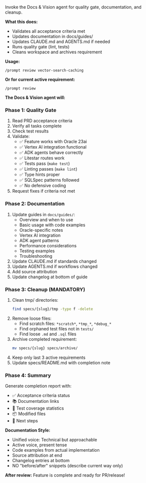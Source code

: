 Invoke the Docs & Vision agent for quality gate, documentation, and cleanup.

**What this does:**

- Validates all acceptance criteria met
- Updates documentation in docs/guides/
- Updates CLAUDE.md and AGENTS.md if needed
- Runs quality gate (lint, tests)
- Cleans workspace and archives requirement

**Usage:**

```
/prompt review vector-search-caching
```

**Or for current active requirement:**

```
/prompt review
```

**The Docs & Vision agent will:**

### Phase 1: Quality Gate

1. Read PRD acceptance criteria
2. Verify all tasks complete
3. Check test results
4. Validate:
   - ✅ Feature works with Oracle 23ai
   - ✅ Vertex AI integration functional
   - ✅ ADK agents behave correctly
   - ✅ Litestar routes work
   - ✅ Tests pass (`make test`)
   - ✅ Linting passes (`make lint`)
   - ✅ Type hints proper
   - ✅ SQLSpec patterns followed
   - ✅ No defensive coding
5. Request fixes if criteria not met

### Phase 2: Documentation

1. Update guides in `docs/guides/`:
   - Overview and when to use
   - Basic usage with code examples
   - Oracle-specific notes
   - Vertex AI integration
   - ADK agent patterns
   - Performance considerations
   - Testing examples
   - Troubleshooting
2. Update CLAUDE.md if standards changed
3. Update AGENTS.md if workflows changed
4. Add source attribution
5. Update changelog at bottom of guide

### Phase 3: Cleanup (MANDATORY)

1. Clean tmp/ directories:
   ```bash
   find specs/{slug}/tmp -type f -delete
   ```
2. Remove loose files:
   - Find scratch files: `*scratch*`, `*tmp_*`, `*debug_*`
   - Find orphaned test files not in `tests/`
   - Find loose `.md` and `.sql` files
3. Archive completed requirement:
   ```bash
   mv specs/{slug} specs/archive/
   ```
4. Keep only last 3 active requirements
5. Update specs/README.md with completion note

### Phase 4: Summary

Generate completion report with:

- ✅ Acceptance criteria status
- 📚 Documentation links
- 🧪 Test coverage statistics
- 📦 Modified files
- 🎯 Next steps

**Documentation Style:**

- Unified voice: Technical but approachable
- Active voice, present tense
- Code examples from actual implementation
- Source attribution at end
- Changelog entries at bottom
- NO "before/after" snippets (describe current way only)

**After review:**
Feature is complete and ready for PR/release!

